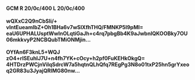 #### GCM R 20/0c/400 L 20/0c/400
**wQXxC2Q9nCbSIi/+**<br/>**vlntEueamIbZ+Oh1BHa6v7wSlXfhTHQ/FMNKP5I9pMI=**<br/>**eaU6UPHALUsptWwInOLqtiGaJh+c4rq7pbgBb4K9aJwbnlQKOOBky7OU06mkkvyP2NCBQubTMiONMjin...**<br/><br/>
**OYfAn6F3knL5+WQJ**<br/>**zO4+rlSEuhIJ7U+n4fh7YK+cOcy+h2pf0FuKEHkOkgQ=**<br/>**4HTDrzPWCjnViIqSdrcW7a5hqtnQLhQfq7REgPg3N8o01txP25hn5grYxeoq2GR83u3JyajQRIMG80nw...**